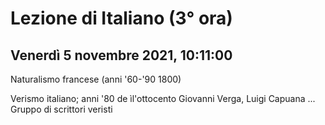 #  Lezione di Italiano (3° ora)
## Venerdì 5 novembre 2021, 10:11:00

Naturalismo francese (anni '60-'90 1800)

Verismo italiano; anni '80 de ìl'ottocento
Giovanni Verga, Luigi Capuana ...
Gruppo di scrittori veristi

<!--stackedit_data:
eyJoaXN0b3J5IjpbLTExNTAzNDMzNDNdfQ==
-->